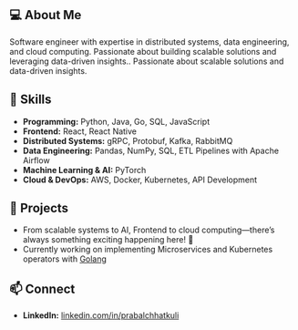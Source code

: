 ## 💻 About Me
Software engineer with expertise in distributed systems, data engineering, and cloud computing. Passionate about building scalable solutions and leveraging data-driven insights.. Passionate about scalable solutions and data-driven insights.

## 🚀 Skills
- **Programming:** Python, Java, Go, SQL, JavaScript
- **Frontend:** React, React Native
- **Distributed Systems:** gRPC, Protobuf, Kafka, RabbitMQ
- **Data Engineering:** Pandas, NumPy, SQL, ETL Pipelines with Apache Airflow
- **Machine Learning & AI:** PyTorch
- **Cloud & DevOps:** AWS, Docker, Kubernetes, API Development

## 📌 Projects
- From scalable systems to AI, Frontend to cloud computing—there’s always something exciting happening here! 🚀
- Currently working on implementing Microservices and Kubernetes operators with [Golang](https://go.dev/)

## 📫 Connect
- **LinkedIn:** [linkedin.com/in/prabalchhatkuli](#)


<!--
**prabalchhatkuli/prabalchhatkuli** is a ✨ _special_ ✨ repository because its `README.md` (this file) appears on your GitHub profile.

Here are some ideas to get you started:

- 🔭 I’m currently working on ...
- 🌱 I’m currently learning ...
- 👯 I’m looking to collaborate on ...
- 🤔 I’m looking for help with ...
- 💬 Ask me about ...
- 📫 How to reach me: ...
- 😄 Pronouns: ...
- ⚡ Fun fact: ...
-->
